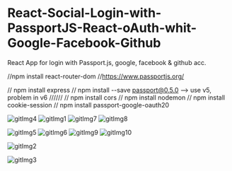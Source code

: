 # React-Social-Login-with-PassportJS-React-oAuth-whit-Google-Facebook-Github

React App for login with Passport.js, google, facebook & github acc.

//npm install react-router-dom
//https://www.passportjs.org/


// npm install express
// npm install --save passport@0.5.0 --> use v5, problem in v6 //////
// npm install cors
// npm install nodemon
// npm install cookie-session
// npm install passport-google-oauth20


![gitImg4](https://user-images.githubusercontent.com/73035495/201309759-92689839-eb07-4370-a448-1a44a5c782f5.jpg)
![gitImg1](https://user-images.githubusercontent.com/73035495/201308561-2075df03-08d9-40b1-a634-630d6d13646a.jpg)
![gitImg7](https://user-images.githubusercontent.com/73035495/201360823-0a9d9714-148c-496b-acbc-35457e739aea.jpg)
![gitImg8](https://user-images.githubusercontent.com/73035495/201360845-aa62ef9f-ad8c-40d5-a6bb-a4b36fb0ee56.jpg)


![gitImg5](https://user-images.githubusercontent.com/73035495/201359068-a5f12c84-dbf1-4250-a410-f9e118a541a2.jpg)
![gitImg6](https://user-images.githubusercontent.com/73035495/201359951-7eb0103b-a1df-4545-9b54-08b0e5c5c07e.jpg)
![gitImg9](https://user-images.githubusercontent.com/73035495/201367252-c6f6f023-dce4-45a2-a723-acc5dfed0cec.jpg)
![gitImg10](https://user-images.githubusercontent.com/73035495/201373157-0beebf1a-63a0-42f5-a92c-63f2d75e4956.jpg)

![gitImg2](https://user-images.githubusercontent.com/73035495/201308837-85a53f66-b42e-48ca-88a2-234e48c41edc.jpg)


![gitImg3](https://user-images.githubusercontent.com/73035495/201309090-e38354d1-7bfe-4a1d-939f-5ac6adac73f7.jpg)
